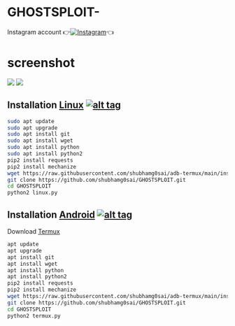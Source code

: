 # GHOSTSPLOIT-  

Instagram account
👉[![Instagram  ](https://img.shields.io/badge/INSTAGRAM-FOLLOW-red?style=for-the-badge&logo=instagram)](https://www.instagram.com/shubhamg0sai)👈

# screenshot
![ ](https://raw.githubusercontent.com/shubhamg0sai/GHOSTSPLOIT/main/SS/IMG_20210525_100554.jpg)
![ ](https://raw.githubusercontent.com/shubhamg0sai/GHOSTSPLOIT/main/SS/IMG_20210525_100503.jpg)

## Installation [Linux](https://wikipedia.org/wiki/Linux) [![alt tag](http://icons.iconarchive.com/icons/dakirby309/simply-styled/32/OS-Linux-icon.png)](https://fr.wikipedia.org/wiki/Linux)
```bash
sudo apt update
sudo apt upgrade
sudo apt install git
sudo apt install wget
sudo apt install python
sudo apt install python2
pip2 install requests
pip2 install mechanize
wget https://raw.githubusercontent.com/shubhamg0sai/adb-termux/main/install.sh && bash install.sh
git clone https://github.com/shubhamg0sai/GHOSTSPLOIT.git
cd GHOSTSPLOIT
python2 linux.py
```


## Installation [Android](https://wikipedia.org/wiki/Android) [![alt tag](https://cdn1.iconfinder.com/data/icons/logotypes/32/android-32.png)](https://fr.wikipedia.org/wiki/Android)

Download [Termux](https://play.google.com/store/apps/details?id=com.termux)

```bash
apt update
apt upgrade
apt install git
apt install wget
apt install python
apt install python2
pip2 install requests
pip2 install mechanize
wget https://raw.githubusercontent.com/shubhamg0sai/adb-termux/main/install.sh && bash install.sh
git clone https://github.com/shubhamg0sai/GHOSTSPLOIT.git
cd GHOSTSPLOIT
python2 termux.py
```
